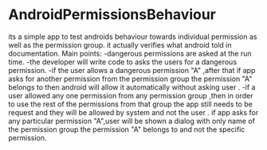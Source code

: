 # AndroidPermissionsBehaviour
its a simple app to test androids behaviour towards individual permission as well as the permission group.
it actually verifies what android told in documentation.
Main points:
          -dangerous permissions are asked at the run time.
          -the developer will write code to asks the users for a dangerous permission.
          -if the user allows a dangerous permission "A" ,after that if app asks for another permission from the permission group 
          the permission "A" belongs to then android will allow it automatically without asking user . 
          -if a user allowed any one permission from any permission group ,then in order to use the rest of the permissions 
          from that group the app still needs to be request and they will be allowed by system and not the user .
          if app asks for any particular permission "A",user will be shown a dialog with only name of the permission group the permission 
          "A" belongs to and not the specific permission.
        
          
